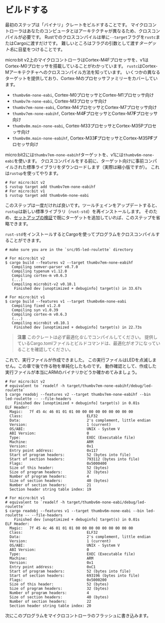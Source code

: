<!-- # Build it -->

# ビルドする

<!--
The first step is to build our "binary" crate. Because the microcontroller has a different
architecture than your computer we'll have to cross compile. Cross compiling in Rust land is as simple
as passing an extra `--target` flag to `rustc`or Cargo. The complicated part is figuring out the
argument of that flag: the *name* of the target.
-->

最初のステップは「バイナリ」クレートをビルドすることです。
マイクロコントローラはあなたのコンピュータとはアーキテクチャが異なるため、クロスコンパイルが必要です。
Rustでのクロスコンパイルは単に`--target`フラグを`rustc`またはCargoに渡すだけです。
難しいところはフラグの引数として渡す*ターゲット名*に目星をつけることです。

<!--
As we already know the microcontroller on the micro:bit v2 has a Cortex-M4F processor in it, the one on v1 a Cortex-M0.
`rustc` knows how to cross-compile to the Cortex-M architecture and provides several different targets that cover the different processors
families within that architecture:
-->

micro:bit v2上のマイクロコントローラはCortex-M4Fプロセッサを、v1はCortex-M0プロセッサを搭載していることがわかっています。
`rustc`はCortex-Mアーキテクチャへのクロスコンパイル方法を知っています。
いくつかの異なるターゲットを提供しており、Cortex-Mのプロセッサファミリーをカバーしています。

<!--
- `thumbv6m-none-eabi`, for the Cortex-M0 and Cortex-M1 processors
- `thumbv7m-none-eabi`, for the Cortex-M3 processor
- `thumbv7em-none-eabi`, for the Cortex-M4 and Cortex-M7 processors
- `thumbv7em-none-eabihf`, for the Cortex-M4**F** and Cortex-M7**F** processors
- `thumbv8m.main-none-eabi`, for the Cortex-M33 and Cortex-M35P processors
- `thumbv8m.main-none-eabihf`, for the Cortex-M33**F** and Cortex-M35P**F** processors
-->

- `thumbv6m-none-eabi`, Cortex-M0プロセッサとCortex-M1プロセッサ向け
- `thumbv7m-none-eabi`, Cortex-M3プロセッサ向け
- `thumbv7em-none-eabi`, Cortex-M4プロセッサとCortex-M7プロセッサ向け
- `thumbv7em-none-eabihf`, Cortex-M4**F**プロセッサとCortex-M7**F**プロセッサ向け
- `thumbv8m.main-none-eabi`, Cortex-M33プロセッサとCortex-M35Pプロセッサ向け
- `thumbv8m.main-none-eabihf`, Cortex-M33**F**プロセッサとCortex-M35P**F**プロセッサ向け

<!--
For the micro:bit v2, we'll use the `thumbv7em-none-eabihf` target, for v1 the `thumbv6m-none-eabi` one.
Before cross-compiling you have to download a pre-compiled version of the standard library
(a reduced version of it, actually) for your target. That's done using `rustup`:
-->

micro:bit2には`thumbv7em-none-eabihf`ターゲットを、v1には`thumbv6m-none-eabi`を使います。
クロスコンパイルをする前に、ターゲット向けに事前コンパイルされた標準ライブラリをダウンロードします（実際は縮小版ですが）。
これは`rustup`を使ってやります。

``` console
# For micro:bit v2
$ rustup target add thumbv7em-none-eabihf
# For micro:bit v1
$ rustup target add thumbv6m-none-eabi
```

<!--
You only need to do the above step once; `rustup` will re-install a new standard library
(`rust-std` component) whenever you update your toolchain. Therefore you can skip this step, if you have already added the necessary target
while [verifying your setup].

[veryfing your setup]: ../03-setup/verify.html#verifying-cargo-embed
-->

このステップは一度だければ良いです。ツールチェインをアップデートすると、`rustup`は新しい標準ライブラリ（`rust-std`）を再インストールします。
そのため、[セットアップの検証]で既にターゲットを追加していれば、このステップを省略できます。

[セットアップの検証]: ../03-setup/verify.html#verifying-cargo-embed

<!--
With the `rust-std` component in place you can now cross compile the program using Cargo:
-->

`rust-std`をインストールするとCargoを使ってプログラムをクロスコンパイルすることができます。

``` console
# make sure you are in the `src/05-led-roulette` directory

# For micro:bit v2
$ cargo build --features v2 --target thumbv7em-none-eabihf
   Compiling semver-parser v0.7.0
   Compiling typenum v1.12.0
   Compiling cortex-m v0.6.3
   (...)
   Compiling microbit-v2 v0.10.1
    Finished dev [unoptimized + debuginfo] target(s) in 33.67s

# For micro:bit v1
$ cargo build --features v1 --target thumbv6m-none-eabi
   Compiling fixed v1.2.0
   Compiling syn v1.0.39
   Compiling cortex-m v0.6.3
   (...)
   Compiling microbit v0.10.1
	Finished dev [unoptimized + debuginfo] target(s) in 22.73s
```

<!--
> **NOTE** Be sure to compile this crate *without* optimizations. The provided Cargo.toml
> file and build command above will ensure optimizations are off.
-->

> **注意** このクレートは必ず最適化*なし*でコンパイルしてください。
> 提供しているCargo.tomlファイルとビルドコマンドは、最適化がオフになっていることを確認してください。

<!--
OK, now we have produced an executable. This executable won't blink any LEDs,
it's just a simplified version that we will build upon later in the chapter.
As a sanity check, let's verify that the produced executable is actually an ARM binary:
-->

これで、実行ファイルが作成できました。
この実行ファイルはLEDを点滅しません。この章で後で作る物を単純化したものです。
動作確認として、作成した実行ファイルが本当にARMのバイナリかどうか確かめてみましょう。

``` console
# For micro:bit v2
# equivalent to `readelf -h target/thumbv7em-none-eabihf/debug/led-roulette`
$ cargo readobj --features v2 --target thumbv7em-none-eabihf --bin led-roulette -- --file-headers
    Finished dev [unoptimized + debuginfo] target(s) in 0.01s
ELF Header:
  Magic:   7f 45 4c 46 01 01 01 00 00 00 00 00 00 00 00 00
  Class:                             ELF32
  Data:                              2's complement, little endian
  Version:                           1 (current)
  OS/ABI:                            UNIX - System V
  ABI Version:                       0
  Type:                              EXEC (Executable file)
  Machine:                           ARM
  Version:                           0x1
  Entry point address:               0x117
  Start of program headers:          52 (bytes into file)
  Start of section headers:          793112 (bytes into file)
  Flags:                             0x5000400
  Size of this header:               52 (bytes)
  Size of program headers:           32 (bytes)
  Number of program headers:         4
  Size of section headers:           40 (bytes)
  Number of section headers:         21
  Section header string table index: 19

# For micro:bit v1
# equivalent to `readelf -h target/thumbv6m-none-eabi/debug/led-roulette`
$ cargo readobj --features v1 --target thumbv6m-none-eabi --bin led-roulette -- --file-headers
    Finished dev [unoptimized + debuginfo] target(s) in 0.01s
ELF Header:
  Magic:   7f 45 4c 46 01 01 01 00 00 00 00 00 00 00 00 00
  Class:                             ELF32
  Data:                              2's complement, little endian
  Version:                           1 (current)
  OS/ABI:                            UNIX - System V
  ABI Version:                       0
  Type:                              EXEC (Executable file)
  Machine:                           ARM
  Version:                           0x1
  Entry point address:               0xC1
  Start of program headers:          52 (bytes into file)
  Start of section headers:          693196 (bytes into file)
  Flags:                             0x5000200
  Size of this header:               52 (bytes)
  Size of program headers:           32 (bytes)
  Number of program headers:         4
  Size of section headers:           40 (bytes)
  Number of section headers:         22
  Section header string table index: 20
```

<!--
Next, we'll flash the program into our microcontroller.
-->

次にこのプログラムをマイクロコントローラのフラッシュに書き込みます。
